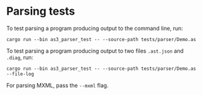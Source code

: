 # Parsing tests

To test parsing a program producing output to the command line, run:

```
cargo run --bin as3_parser_test -- --source-path tests/parser/Demo.as
```

To test parsing a program producing output to two files `.ast.json` and `.diag`, run:

```
cargo run --bin as3_parser_test -- --source-path tests/parser/Demo.as --file-log
```

For parsing MXML, pass the `--mxml` flag.